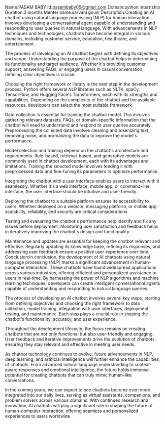Name:PASAM BABY
Id:pasambaby05@gmail.com
Domain:python internship
Duration:2 months
Menter name:sarvani gouni
Description:Creating an AI chatbot using natural language processing (NLP) for human interaction involves developing a conversational agent capable of understanding and responding to user queries in natural language. With advancements in NLP techniques and technologies, chatbots have become integral in various domains, including customer service, education, healthcare, and entertainment.

The process of developing an AI chatbot begins with defining its objectives and scope. Understanding the purpose of the chatbot helps in determining its functionality and target audience. Whether it's providing customer support, answering FAQs, or engaging users in casual conversation, defining clear objectives is crucial.

Choosing the right framework or library is the next step in the development process. Python offers several NLP libraries such as NLTK, spaCy, TensorFlow, and Hugging Face's Transformers, each with its strengths and capabilities. Depending on the complexity of the chatbot and the available resources, developers can select the most suitable framework.

Data collection is essential for training the chatbot model. This involves gathering relevant datasets, FAQs, or domain-specific information that the chatbot will need to understand and respond to user queries accurately. Preprocessing the collected data involves cleaning and tokenizing text, removing noise, and normalizing the data to improve the model's performance.

Model selection and training depend on the chatbot's architecture and requirements. Rule-based, retrieval-based, and generative models are commonly used in chatbot development, each with its advantages and limitations. Training the selected model involves feeding it with preprocessed data and fine-tuning its parameters to optimize performance.

Integrating the chatbot with a user interface enables users to interact with it seamlessly. Whether it's a web interface, mobile app, or command-line interface, the user interface should be intuitive and user-friendly.

Deploying the chatbot to a suitable platform ensures its accessibility to users. Whether deployed on a website, messaging platform, or mobile app, scalability, reliability, and security are critical considerations.

Testing and evaluating the chatbot's performance help identify and fix any issues before deployment. Monitoring user satisfaction and feedback helps in iteratively improving the chatbot's design and functionality.

Maintenance and updates are essential for keeping the chatbot relevant and effective. Regularly updating its knowledge base, refining its responses, and addressing user feedback ensure a positive user experience over time.
Conclusion:In conclusion, the development of AI chatbots using natural language processing (NLP) marks a significant advancement in human-computer interaction. These chatbots have found widespread applications across various industries, offering efficient and personalized assistance to users in real-time. By harnessing the power of NLP algorithms and machine learning techniques, developers can create intelligent conversational agents capable of understanding and responding to natural language queries.

The process of developing an AI chatbot involves several key steps, starting from defining objectives and choosing the right framework to data collection, model training, integration with user interfaces, deployment, testing, and maintenance. Each step plays a crucial role in shaping the chatbot's functionality, accuracy, and user experience.

Throughout the development lifecycle, the focus remains on creating chatbots that are not only functional but also user-friendly and engaging. User feedback and iterative improvements drive the evolution of chatbots, ensuring they stay relevant and effective in meeting user needs.

As chatbot technology continues to evolve, future advancements in NLP, deep learning, and artificial intelligence will further enhance the capabilities of chatbots. From advanced natural language understanding to context-aware responses and emotional intelligence, the future holds immense potential for creating chatbots that can truly mimic human-like conversations.

In the coming years, we can expect to see chatbots become even more integrated into our daily lives, serving as virtual assistants, companions, and problem solvers across various domains. With continued research and innovation, AI chatbots will play a significant role in shaping the future of human-computer interaction, offering seamless and personalized experiences to users worldwide
